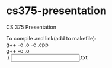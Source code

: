 # cs375-presentation
CS 375 Presentation 

To compile and link(add to makefile):<br/>
g++ -o <filename>.o -c <filename>.cpp\
g++ -o <executable name> <filename>.o\
./<executable name> <input file>.txt
